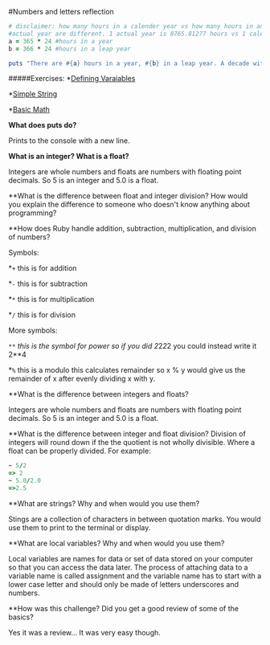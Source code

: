 #Numbers and letters reflection

```Ruby
# disclaimer: how many hours in a calender year vs how many hours in an
#actual year are different. 1 actual year is 8765.81277 hours vs 1 calender #year has 8760 hours.
a = 365 * 24 #hours in a year
b = 366 * 24 #hours in a leap year

puts "There are #{a} hours in a year, #{b} in a leap year. A decade with no leap years has #{a * 60**2 * 10} seconds, but no decade has no leap years so... A decade with 1 leap year has #{(a * 60**2 * 9)+(b * 60**2)} seconds. A decade with 2 leap years has #{(a * 60**2 * 8)+(b * 60**2 *2)} seconds and a decade with 3 leap years has #{(a * 60**2 * 7)+(b * 60**2 * 3)} seconds. "
```
#####Exercises: 
*[Defining Varaiables](https://github.com/frankiebee/phase-0/blob/master/week-4/defining-variables.rb)

*[Simple String](https://github.com/frankiebee/phase-0/blob/master/week-4/simple-string.rb)

*[Basic Math](https://github.com/frankiebee/phase-0/blob/master/week-4/basic-math.rb)

**What does puts do?**

Prints to the console with a new line.

**What is an integer? What is a float?**

Integers are whole numbers and floats are numbers with floating point decimals. So 5 is an integer and 5.0 is a float.

**What is the difference between float and integer division? How would you explain the difference to someone who doesn't know anything about programming?


**How does Ruby handle addition, subtraction, multiplication, and division of numbers?

Symbols:

*```+``` this is for addition

*```-``` this is for subtraction

*```*``` this is for multiplication

*```/``` this is for division

More symbols:

*```**``` this is the symbol for power so if you did 2*2*2*2 you could instead write it 2**4

*```%```  this is a modulo this calculates remainder so x % y would give us the remainder of x after evenly dividing x with y.

**What is the difference between integers and floats?

Integers are whole numbers and floats are numbers with floating point decimals. So 5 is an integer and 5.0 is a float.

**What is the difference between integer and float division?
Division of integers will round down if the the quotient is not wholly divisible. Where a float can be properly divided. For example:
```Ruby
~ 5/2
=> 2
~ 5.0/2.0
=>2.5
```


**What are strings? Why and when would you use them?

Stings are a collection of characters in between quotation marks. You would use them to print to the terminal or display.

**What are local variables? Why and when would you use them?

Local variables are names for data or set of data stored on your computer so that you can access the data later. The process of attaching data to a variable name is called assignment and the variable name has to start with a lower case letter and should only be made of letters underscores and numbers.

**How was this challenge? Did you get a good review of some of the basics?

Yes it was a review... It was very easy though.
